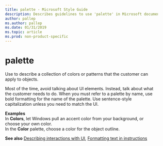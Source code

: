```yaml
---
title: palette - Microsoft Style Guide
description: Describes guidelines to use 'palette' in Microsoft documents and provides examples.
author: pallep
ms.author: pallep
ms.date: 01/31/2019
ms.topic: article
ms.prod: non-product-specific
---
```


# palette

Use to describe a collection of colors or patterns that the customer can apply to objects.  

Most of the time, avoid talking about UI elements. Instead, talk about what the customer needs to do. When you must refer to a palette by name, use bold formatting for the name of the palette. Use sentence-style capitalization unless you need to match the UI.  

**Examples**  
In **Colors**, let Windows pull an accent color from your background, or choose your own color.  
In the **Color** palette, choose a color for the object outline.

**See also** [Describing interactions with UI](~/procedures-instructions/describing-interactions-with-ui.md), [Formatting text in instructions](~/procedures-instructions/formatting-text-in-instructions.md)
